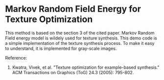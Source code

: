# Markov Random Field Energy for Texture Optimization
This method is based on the section 3 of the cited paper. Markov Random Field energy model is wildely used for texture synthesis. This demo code is a simple implementation of the texture synthesis process. To make it easy to understand, it is implemented for gray-scale images.

Reference:  
1. Kwatra, Vivek, et al. "Texture optimization for example-based synthesis." ACM Transactions on Graphics (ToG) 24.3 (2005): 795-802.
